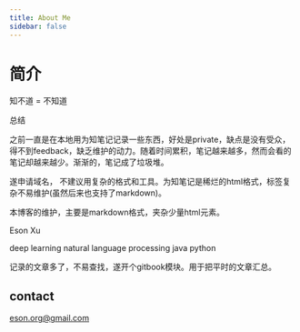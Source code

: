 ```yaml
---
title: About Me
sidebar: false
---
```



# 简介

知不道 = 不知道

总结

之前一直是在本地用为知笔记记录一些东西，好处是private，缺点是没有受众，得不到feedback，缺乏维护的动力。随着时间累积，笔记越来越多，然而会看的笔记却越来越少。渐渐的，笔记成了垃圾堆。

遂申请域名，
不建议用复杂的格式和工具。为知笔记是稀烂的html格式，标签复杂不易维护(虽然后来也支持了markdown)。

本博客的维护，主要是markdown格式，夹杂少量html元素。



Eson Xu

deep learning
natural language processing
java python


记录的文章多了，不易查找，遂开个gitbook模块。用于把平时的文章汇总。


## contact 
eson.org@gmail.com

